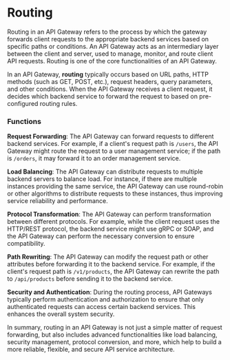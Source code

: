 # Routing

Routing in an API Gateway refers to the process by which the gateway forwards client requests to the appropriate backend services based on specific paths or conditions. An API Gateway acts as an intermediary layer between the client and server, used to manage, monitor, and route client API requests. Routing is one of the core functionalities of an API Gateway.

In an API Gateway, **routing** typically occurs based on URL paths, HTTP methods (such as GET, POST, etc.), request headers, query parameters, and other conditions. When the API Gateway receives a client request, it decides which backend service to forward the request to based on pre-configured routing rules.

### Functions

**Request Forwarding**: The API Gateway can forward requests to different backend services. For example, if a client's request path is `/users`, the API Gateway might route the request to a user management service; if the path is `/orders`, it may forward it to an order management service.

**Load Balancing**: The API Gateway can distribute requests to multiple backend servers to balance load. For instance, if there are multiple instances providing the same service, the API Gateway can use round-robin or other algorithms to distribute requests to these instances, thus improving service reliability and performance.

**Protocol Transformation**: The API Gateway can perform transformation between different protocols. For example, while the client request uses the HTTP/REST protocol, the backend service might use gRPC or SOAP, and the API Gateway can perform the necessary conversion to ensure compatibility.

**Path Rewriting**: The API Gateway can modify the request path or other attributes before forwarding it to the backend service. For example, if the client's request path is `/v1/products`, the API Gateway can rewrite the path to `/api/products` before sending it to the backend service.

**Security and Authentication**: During the routing process, API Gateways typically perform authentication and authorization to ensure that only authenticated requests can access certain backend services. This enhances the overall system security.

In summary, routing in an API Gateway is not just a simple matter of request forwarding, but also includes advanced functionalities like load balancing, security management, protocol conversion, and more, which help to build a more reliable, flexible, and secure API service architecture.
